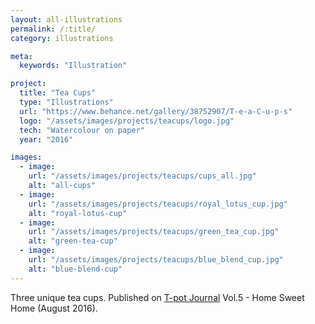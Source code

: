 ```yaml
---
layout: all-illustrations
permalink: /:title/
category: illustrations

meta:
  keywords: "Illustration"

project:
  title: "Tea Cups"
  type: "Illustrations"
  url: "https://www.behance.net/gallery/38752907/T-e-a-C-u-p-s"
  logo: "/assets/images/projects/teacups/logo.jpg"
  tech: "Watercolour on paper"
  year: "2016"

images:
  - image:
    url: "/assets/images/projects/teacups/cups_all.jpg"
    alt: "all-cups"
  - image:
    url: "/assets/images/projects/teacups/royal_lotus_cup.jpg"
    alt: "royal-lotus-cup"
  - image:
    url: "/assets/images/projects/teacups/green_tea_cup.jpg"
    alt: "green-tea-cup"
  - image:
    url: "/assets/images/projects/teacups/blue_blend_cup.jpg"
    alt: "blue-blend-cup"
---
```


<p>Three unique tea cups. Published on <a href="http://tpotjournal.com/">T-pot Journal</a> Vol.5 - Home Sweet Home (August 2016).</p>
